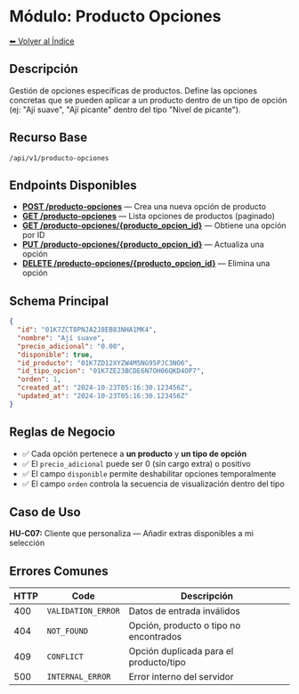 # Módulo: Producto Opciones

[⬅ Volver al Índice](../../README.md)

## Descripción

Gestión de opciones específicas de productos. Define las opciones concretas que se pueden aplicar a un producto dentro de un tipo de opción (ej: "Ají suave", "Ají picante" dentro del tipo "Nivel de picante").

## Recurso Base

```
/api/v1/producto-opciones
```

## Endpoints Disponibles

- **[POST /producto-opciones](endpoints/POST_producto-opciones.md)** — Crea una nueva opción de producto
- **[GET /producto-opciones](endpoints/GET_producto-opciones.md)** — Lista opciones de productos (paginado)
- **[GET /producto-opciones/{producto_opcion_id}](endpoints/GET_producto-opciones_producto_opcion_id.md)** — Obtiene una opción por ID
- **[PUT /producto-opciones/{producto_opcion_id}](endpoints/PUT_producto-opciones_producto_opcion_id.md)** — Actualiza una opción
- **[DELETE /producto-opciones/{producto_opcion_id}](endpoints/DELETE_producto-opciones_producto_opcion_id.md)** — Elimina una opción

## Schema Principal

```json
{
  "id": "01K7ZCT8PNJA2J8EB83NHA1MK4",
  "nombre": "Ají suave",
  "precio_adicional": "0.00",
  "disponible": true,
  "id_producto": "01K7ZD12XYZW4M5NG95PJC3NO6",
  "id_tipo_opcion": "01K7ZE23BCDE6N7OH06QKD4OP7",
  "orden": 1,
  "created_at": "2024-10-23T05:16:30.123456Z",
  "updated_at": "2024-10-23T05:16:30.123456Z"
}
```

## Reglas de Negocio

- ✅ Cada opción pertenece a **un producto** y **un tipo de opción**
- ✅ El `precio_adicional` puede ser 0 (sin cargo extra) o positivo
- ✅ El campo `disponible` permite deshabilitar opciones temporalmente
- ✅ El campo `orden` controla la secuencia de visualización dentro del tipo

## Caso de Uso

**HU-C07:** Cliente que personaliza — Añadir extras disponibles a mi selección

## Errores Comunes

| HTTP | Code | Descripción |
|------|------|-------------|
| 400 | `VALIDATION_ERROR` | Datos de entrada inválidos |
| 404 | `NOT_FOUND` | Opción, producto o tipo no encontrados |
| 409 | `CONFLICT` | Opción duplicada para el producto/tipo |
| 500 | `INTERNAL_ERROR` | Error interno del servidor |

